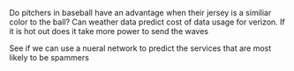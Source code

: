 Do pitchers in baseball have an advantage when their jersey is a similiar color to the ball?
Can weather data predict cost of data usage for verizon.  If it is hot out does it take more power to send the waves

See if we can use a nueral network to predict the services that are most likely to be spammers
